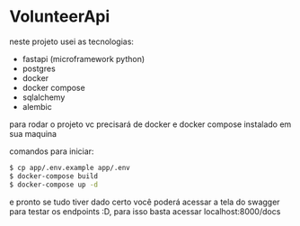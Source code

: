 # VolunteerApi

neste projeto usei as tecnologias:
- fastapi (microframework python)
- postgres
- docker
- docker compose
- sqlalchemy
- alembic

para rodar o projeto vc precisará de docker e docker compose instalado em sua maquina

comandos para iniciar:
```bash
$ cp app/.env.example app/.env
$ docker-compose build
$ docker-compose up -d
```

e pronto se tudo tiver dado certo você poderá acessar a tela do swagger para testar os endpoints :D, para isso basta acessar localhost:8000/docs
